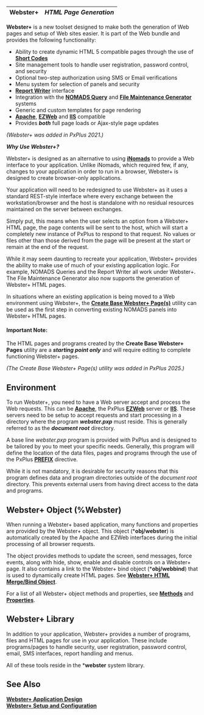 # 

**Webster+** |  **_HTML Page Generation_**  
---|---  
  
**Webster+** is a new toolset designed to make both the generation of Web pages and setup of Web sites easier. It is part of the Web bundle and provides the following functionality:

  * Ability to create dynamic HTML 5 compatible pages through the use of **[Short Codes](Short%20Codes.md)**
  * Site management tools to handle user registration, password control, and security
  * Optional two-step authorization using SMS or Email verifications
  * Menu system for selection of panels and security
  * **[Report Writer](../Report%20Writer/Introduction.md)** interface
  * Integration with the **[NOMADS Query](../NOMADS%20Graphical%20Application/Dictionary-Based%20Development/Query%20Subsystem/Overview.md)** and **[File Maintenance Generator](../NOMADS%20Graphical%20Application/Dictionary-Based%20Development/Fmgen/Fmgen%20Introduction.md)** systems
  * Generic and custom templates for page rendering
  * **[Apache](../apache.md)**, **[EZWeb](../EZWebServer/EZweb%20Introduction.md)** and **[IIS](Webster%20Setup.htm#iis_setup)** compatible
  * Provides **_both_** full page loads or Ajax-style page updates



_(Webster+ was added in PxPlus 2021.)_

**_Why Use Webster+?_**

Webster+ is designed as an alternative to using **[iNomads](../iNOMADS/iNOMADS%20Introduction.md)** to provide a Web interface to your application. Unlike iNomads, which required few, if any, changes to your application in order to run in a browser, Webster+ is designed to create browser-only applications.

Your application will need to be redesigned to use Webster+ as it uses a standard REST-style interface where every exchange between the workstation/browser and the host is standalone with no residual resources maintained on the server between exchanges.

Simply put, this means when the user selects an option from a Webster+ HTML page, the page contents will be sent to the host, which will start a completely new instance of PxPlus to respond to that request. No values or files other than those derived from the page will be present at the start or remain at the end of the request.

While it may seem daunting to recreate your application, Webster+ provides the ability to make use of much of your existing application logic. For example, NOMADS Queries and the Report Writer all work under Webster+. The File Maintenance Generator also now supports the generation of Webster+ HTML pages.

In situations where an existing application is being moved to a Web environment using Webster+, the **[Create Base Webster+ Page(s)](../NOMADS%20Graphical%20Application/NOMADS%20Development/Library%20Object%20Selection/Create%20Base%20Webster%20Pages.md)** utility can be used as the first step in converting existing NOMADS panels into Webster+ HTML pages.

#### **Important Note:**  
The HTML pages and programs created by the **Create Base Webster+ Pages** utility are a **_starting point only_** and will require editing to complete functioning Webster+ pages.

_(The Create Base Webster+ Page(s) utility was added in PxPlus 2025.)_

## Environment

To run Webster+, you need to have a Web server accept and process the Web requests. This can be **[Apache](../apache.md)**, the PxPlus **[EZWeb](../EZWebServer/EZweb%20Introduction.md)** server or **[IIS](Webster%20Setup.htm#iis_setup)**. These servers need to be setup to accept requests and start processing in a directory where the program **_webster.pxp_** must reside. This is generally referred to as the **_document root_** directory.

A base line _webster.pxp_ program is provided with PxPlus and is designed to be tailored by you to meet your specific needs. Generally, this program will define the location of the data files, pages and programs through the use of the PxPlus **[PREFIX](../directives/prefix.md)** directive.

While it is not mandatory, it is desirable for security reasons that this program defines data and program directories outside of the _document root_ directory. This prevents external users from having direct access to the data and programs.

## Webster+ Object (%Webster)

When running a Webster+ based application, many functions and properties are provided by the Webster+ object. This object (***obj/webster**) is automatically created by the Apache and EZWeb interfaces during the initial processing of all browser requests.

The object provides methods to update the screen, send messages, force events, along with hide, show, enable and disable controls on a Webster+ page. It also contains a link to the Webster+ bind object (***obj/webbind**) that is used to dynamically create HTML pages. See **[Webster+ HTML Merge/Bind Object](Webster%20Bind%20Object.md)**.

For a list of all Webster+ object methods and properties, see **[Methods](Webster%20Object%20Methods.md)** and **[Properties](Webster%20Object%20Properties.md)**.

## Webster+ Library

In addition to your application, Webster+ provides a number of programs, files and HTML pages for use in your application. These include programs/pages to handle security, user registration, password control, email, SMS interfaces, report handling and menus.

All of these tools reside in the ***webster** system library.

## See Also

**[Webster+ Application Design](Webster%20Application%20Design.md)**  
**[Webster+ Setup and Configuration](Webster%20Setup.md)**
